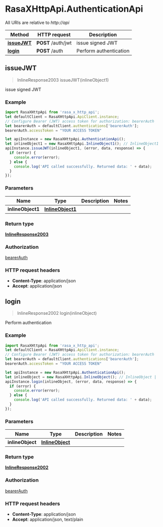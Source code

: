 # RasaXHttpApi.AuthenticationApi

All URIs are relative to *http://api*

Method | HTTP request | Description
------------- | ------------- | -------------
[**issueJWT**](AuthenticationApi.md#issueJWT) | **POST** /auth/jwt | issue signed JWT
[**login**](AuthenticationApi.md#login) | **POST** /auth | Perform authentication



## issueJWT

> InlineResponse2003 issueJWT(inlineObject1)

issue signed JWT

### Example

```javascript
import RasaXHttpApi from 'rasa_x_http_api';
let defaultClient = RasaXHttpApi.ApiClient.instance;
// Configure Bearer (JWT) access token for authorization: bearerAuth
let bearerAuth = defaultClient.authentications['bearerAuth'];
bearerAuth.accessToken = "YOUR ACCESS TOKEN"

let apiInstance = new RasaXHttpApi.AuthenticationApi();
let inlineObject1 = new RasaXHttpApi.InlineObject1(); // InlineObject1 | 
apiInstance.issueJWT(inlineObject1, (error, data, response) => {
  if (error) {
    console.error(error);
  } else {
    console.log('API called successfully. Returned data: ' + data);
  }
});
```

### Parameters


Name | Type | Description  | Notes
------------- | ------------- | ------------- | -------------
 **inlineObject1** | [**InlineObject1**](InlineObject1.md)|  | 

### Return type

[**InlineResponse2003**](InlineResponse2003.md)

### Authorization

[bearerAuth](../README.md#bearerAuth)

### HTTP request headers

- **Content-Type**: application/json
- **Accept**: application/json


## login

> InlineResponse2002 login(inlineObject)

Perform authentication

### Example

```javascript
import RasaXHttpApi from 'rasa_x_http_api';
let defaultClient = RasaXHttpApi.ApiClient.instance;
// Configure Bearer (JWT) access token for authorization: bearerAuth
let bearerAuth = defaultClient.authentications['bearerAuth'];
bearerAuth.accessToken = "YOUR ACCESS TOKEN"

let apiInstance = new RasaXHttpApi.AuthenticationApi();
let inlineObject = new RasaXHttpApi.InlineObject(); // InlineObject | 
apiInstance.login(inlineObject, (error, data, response) => {
  if (error) {
    console.error(error);
  } else {
    console.log('API called successfully. Returned data: ' + data);
  }
});
```

### Parameters


Name | Type | Description  | Notes
------------- | ------------- | ------------- | -------------
 **inlineObject** | [**InlineObject**](InlineObject.md)|  | 

### Return type

[**InlineResponse2002**](InlineResponse2002.md)

### Authorization

[bearerAuth](../README.md#bearerAuth)

### HTTP request headers

- **Content-Type**: application/json
- **Accept**: application/json, text/plain

